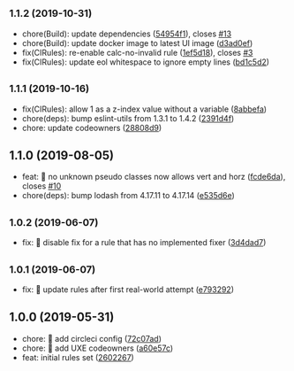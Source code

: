 ## <small>1.1.2 (2019-10-31)</small>

* chore(Build): update dependencies ([54954f1](https://github.com/GetTerminus/stylelint-config-frontend/commit/54954f1)), closes [#13](https://github.com/GetTerminus/stylelint-config-frontend/issues/13)
* chore(Build): update docker image to latest UI image ([d3ad0ef](https://github.com/GetTerminus/stylelint-config-frontend/commit/d3ad0ef))
* fix(CIRules): re-enable calc-no-invalid rule ([1ef5d18](https://github.com/GetTerminus/stylelint-config-frontend/commit/1ef5d18)), closes [#3](https://github.com/GetTerminus/stylelint-config-frontend/issues/3)
* fix(CIRules): update eol whitespace to ignore empty lines ([bd1c5d2](https://github.com/GetTerminus/stylelint-config-frontend/commit/bd1c5d2))

## <small>1.1.1 (2019-10-16)</small>

* fix(CIRules): allow 1 as a z-index value without a variable ([8abbefa](https://github.com/GetTerminus/stylelint-config-frontend/commit/8abbefa))
* chore(deps): bump eslint-utils from 1.3.1 to 1.4.2 ([2391d4f](https://github.com/GetTerminus/stylelint-config-frontend/commit/2391d4f))
* chore: update codeowners ([28808d9](https://github.com/GetTerminus/stylelint-config-frontend/commit/28808d9))

## 1.1.0 (2019-08-05)

* feat: 🎸 no unknown pseudo classes now allows vert and horz ([fcde6da](https://github.com/GetTerminus/stylelint-config-frontend/commit/fcde6da)), closes [#10](https://github.com/GetTerminus/stylelint-config-frontend/issues/10)
* chore(deps): bump lodash from 4.17.11 to 4.17.14 ([e535d6e](https://github.com/GetTerminus/stylelint-config-frontend/commit/e535d6e))

## <small>1.0.2 (2019-06-07)</small>

* fix: 🐛 disable fix for a rule that has no implemented fixer ([3d4dad7](https://github.com/GetTerminus/stylelint-config-frontend/commit/3d4dad7))

## <small>1.0.1 (2019-06-07)</small>

* fix: 🐛 update rules after first real-world attempt ([e793292](https://github.com/GetTerminus/stylelint-config-frontend/commit/e793292))

## 1.0.0 (2019-05-31)

* chore: 🤖 add circleci config ([72c07ad](https://github.com/GetTerminus/stylelint-config-frontend/commit/72c07ad))
* chore: 🤖 add UXE codeowners ([a60e57c](https://github.com/GetTerminus/stylelint-config-frontend/commit/a60e57c))
* feat: initial rules set ([2602267](https://github.com/GetTerminus/stylelint-config-frontend/commit/2602267))
